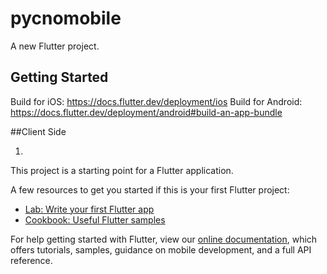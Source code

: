# pycnomobile

A new Flutter project.

## Getting Started

Build for iOS: <https://docs.flutter.dev/deployment/ios>
Build for Android: <https://docs.flutter.dev/deployment/android#build-an-app-bundle>


##Client Side

1.


This project is a starting point for a Flutter application.

A few resources to get you started if this is your first Flutter project:

- [Lab: Write your first Flutter app](https://flutter.dev/docs/get-started/codelab)
- [Cookbook: Useful Flutter samples](https://flutter.dev/docs/cookbook)

For help getting started with Flutter, view our
[online documentation](https://flutter.dev/docs), which offers tutorials,
samples, guidance on mobile development, and a full API reference.
